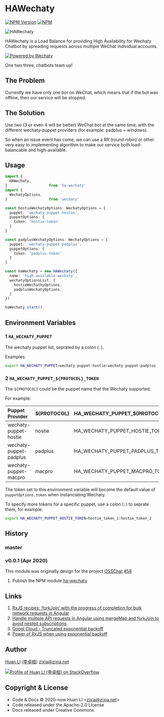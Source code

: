 # HAWechaty

[![NPM Version](https://badge.fury.io/js/ha-wechaty.svg)](https://www.npmjs.com/package/ha-wechaty)
[![NPM](https://github.com/wechaty/HAWechaty/workflows/NPM/badge.svg)](https://github.com/wechaty/HAWechaty/actions?query=workflow%3ANPM)

![HAWechaty](https://wechaty.github.io/HAWechaty/images/ha-wechaty.png)

<!-- markdownlint-disable MD013 -->
HAWechaty is a Load Balance for providing High Availability for Wechaty Chatbot by spreading requests across multiple WeChat individual accounts.

[![Powered by Wechaty](https://img.shields.io/badge/Powered%20By-Wechaty-brightgreen.svg)](https://github.com/Wechaty/wechaty)

One two three, chatbots team up!

## The Problem

Currently we have only one bot on WeChat, which means that if the bot was offline, then our service will be stopped.

## The Solution

Use two (3 or even 4 will be better) WeChat bot at the same time, with the different wechaty-puppet providers (for example: padplus + windows).

So when an issue event has come, we can use a RR (round robin) or other very easy to implementing algorithm to make our service both load-balancable and high-available.

## Usage

```ts
import {
  HAWechaty,
}                   from 'ha-wechaty'
import {
  WechatyOptions,
}                   from 'wechaty'

const hostieWechatyOptions: WechatyOptions = {
  puppet: 'wechaty-puppet-hostie',
  puppetOptions: {
    token: 'hostie-token'
  }
}

const padplusWechatyOptions: WechatyOptions = {
  puppet: 'wechaty-puppet-padplus',
  puppetOptions: {
    token: 'padplus-token'
  }
}

const haWechaty = new HAWechaty({
  name: 'high-available-wechaty',
  wechatyOptionsList: [
    hostieWechathyOptions,
    padplusWechatyOptions,
  ]
})

haWechaty.start()
```

## Environment Variables

### 1 `HA_WECHATY_PUPPET`

The wechaty puppet list, seprated by a colon (`:`).

Examples:

```sh
export HA_WECHATY_PUPPET=wechaty-puppet-hostie:wechaty-puppet-padplus
```

### 2 `HA_WECHATY_PUPPET_${PROTOCOL}_TOKEN`

The `${PROTOCOL}` could be the puppet name that the Wechaty supported.

For example:

| Puppet Provider | ${PROTOCOL} | HA_WECHATY_PUPPET_${PROTOCOL}_TOKEN |
| :--- | :--- | :--- |
| wechaty-puppet-hostie  | hostie  | HA_WECHATY_PUPPET_HOSTIE_TOKEN |
| wechaty-puppet-padplus | padplus | HA_WECHATY_PUPPET_PADPLUS_TOKEN |
| wechaty-puppet-macpro  | macpro  | HA_WECHATY_PUPPET_MACPRO_TOKEN |

The token set to this environment variable will become the default value of `puppetOptions.token` when instanciating Wechaty.

To specify more tokens for a specific puppet, use a colon (`:`) to seprate them, for example:

```sh
export HA_WECHATY_PUPPET_HOSTIE_TOKEN=hostie_token_1:hostie_token_2
```

## History

### master

### v0.0.1 (Apr 2020)

This module was originally design for the project [OSSChat](https://github.com/kaiyuanshe/osschat) [#58](https://github.com/kaiyuanshe/osschat/issues/58)

1. Publish the NPM module [ha-wechaty](https://www.npmjs.com/package/ha-wechaty)

## Links

1. [RxJS recipes: ‘forkJoin’ with the progress of completion for bulk network requests in Angular](https://indepth.dev/forkjoin-with-the-progress-of-completion-for-bulk-network-requests-in-angular/)
1. [Handle multiple API requests in Angular using mergeMap and forkJoin to avoid nested subscriptions](https://levelup.gitconnected.com/handle-multiple-api-requests-in-angular-using-mergemap-and-forkjoin-to-avoid-nested-subscriptions-a20fb5040d0c)
1. [Googl Cloud - Truncated exponential backoff](https://cloud.google.com/storage/docs/exponential-backoff)
1. [Power of RxJS when using exponential backoff](https://medium.com/angular-in-depth/power-of-rxjs-when-using-exponential-backoff-a4b8bde276b0)

## Author

[Huan LI](https://github.com/huan) ([李卓桓](http://linkedin.com/in/zixia)) zixia@zixia.net

[![Profile of Huan LI (李卓桓) on StackOverflow](https://stackexchange.com/users/flair/265499.png)](https://stackexchange.com/users/265499)

## Copyright & License

* Code & Docs © 2020-now Huan LI \<zixia@zixia.net\>
* Code released under the Apache-2.0 License
* Docs released under Creative Commons
